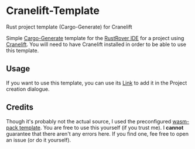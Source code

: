 # Cranelift-Template
Rust project template (Cargo-Generate) for Cranelift

Simple [Cargo-Generate](https://cargo-generate.github.io/cargo-generate/index.html) template for the [RustRover IDE](https://www.jetbrains.com/rust/) for a project using [Cranelift](https://cranelift.dev/). You will need to have Cranelift installed in order to be able to use this template.
## Usage
If you want to use this template, you can use its [Link](https://github.com/HQ2000-CPP/Cranelift-Template/) to add it in the Project creation dialogue.
## Credits
Though it's probably not the actual source, I used the preconfigured [wasm-pack template](https://github.com/intellij-rust/wasm-pack-template/). You are free to use this yourself (if you trust me). I **cannot** guarantee that there aren't any errors here. If you find one, fee free to open an issue (or do it yourself).
